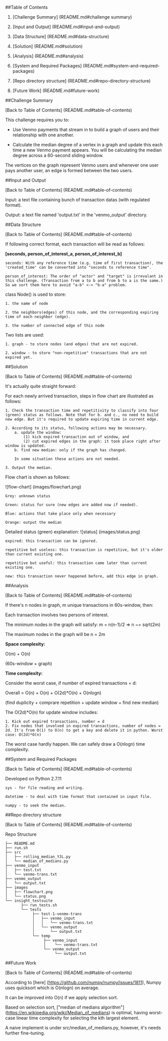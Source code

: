 ##Table of Contents

1. [Challenge Summary] (README.md#challenge summary)

2. [Input and Output] (README.md#input-and-output)

3. [Data Structure] (README.md#data-structure)

4. [Solution] (README.md#solution)

5. [Analysis] (README.md#analysis)

6. [System and Required Packages] (README.md#system-and-required-packages)

7. [Repo directory structure] (README.md#repo-directory-structure)

8. [Future Work] (README.md#future-work)

##Challenge Summary

[Back to Table of Contents] (README.md#table-of-contents)

This challenge requires you to:

- Use Venmo payments that stream in to build a graph of users and their relationship with one another.

- Calculate the median degree of a vertex in a graph and update this each time a new Venmo payment appears. You will be calculating the median degree across a 60-second sliding window.

The vertices on the graph represent Venmo users and whenever one user pays another user, an edge is formed between the two users.


##Input and Output

[Back to Table of Contents] (README.md#table-of-contents)

Input: a text file containing bunch of transaction datas (with regulated format). 

Output: a text file named 'output.txt' in the 'venmo_output' directory.

##Data Structure

[Back to Table of Contents] (README.md#table-of-contents)

If following correct format, each transaction will be read as follows:

<b>[seconds, person_of_interest_a, person_of_interest_b]</b>

    seconds: With any reference time (e.g. time of first transaction), the 'created_time' can be converted into "seconds to reference time".

    person_of_interest: The order of "actor" and "target" is irrevalant in this challenge. (Transaction from a to b and from b to a is the same.) So we sort them here to avoid "a-b" <-> "b-a" problem.

class Node() is used to store:

	1. the name of node
	
	2. the neighbors(edges) of this node, and the corresponding expiring time of each neighbor (edge).
	
	3. the number of connected edge of this node

Two lists are used:

	1. graph - to store nodes (and edges) that are not expired.
	
	2. window - to store "non-repetitive" transactions that are not expired yet.

##Solution

[Back to Table of Contents] (README.md#table-of-contents)

It's actually quite straight forward:

For each newly arrived transaction, steps in flow chart are illustrated as follows:

	1. Check the transaction time and repetitivity to classify into four (green) status as follows. Note that for b. and c., no need to build new edge. But it's required to update expiring time in current edge.
	
	2. According to its status, following actions may be necessary.
	    a. update the window:
	        (1) kick expired transaction out of window, and 
	        (2) cut expired edges in the graph: it took place right after window is updated.
	    b. find new median: only if the graph has changed.
	
	    In some situation these actions are not needed.
	
	3. Output the median.

Flow chart is shown as follows:

![flow-chart] (images/flowchart.png)

	Grey: unknown status
	
	Green: status for sure (new edges are added now if needed).
	
	Blue: actions that take place only when necessary
	
	Orange: output the median

Detailed status (green) explanation:
![status] (images/status.png)

    expired: this transaction can be ignored.
    
    repetitive but useless: this transaction is repetitive, but it's older than current existing one.
    
    repetitive but useful: this transaction came later than current existing one.
    
    new: this transaction never happened before, add this edge in graph.



##Analysis

[Back to Table of Contents] (README.md#table-of-contents)

If there's n nodes in graph, m unique transactions in 60s-window, then:

Each transaction involves two persons of interest.

The minimum nodes in the graph will satisfy: m = n(n-1)/2 => n ~= sqrt(2m)

The maximum nodes in the graph will be n = 2m

<b>Space complexity:</b>

O(m) + O(n)

(60s-window + graph)

<b>Time complexity:</b>

Consider the worst case, if number of expired transactions = d:

Overall = O(n) + O(n) + O(2d)*O(n) + O(nlogn)

(find duplicity + comprare repetition + update window + find new median)

The O(2d)*O(n) for update window includes:

    1. Kick out expired transactions, number = d
    2. Fix nodes that involved in expired transactions, number of nodes = 2d. It's from O(1) to O(n) to get a key and delete it in python. Worst case: O(2d)*O(n)

The worst case hardly happen. We can safely draw a O(nlogn) time complexity.


##System and Required Packages

[Back to Table of Contents] (README.md#table-of-contents)

Developed on Python 2.7.11

    sys - for file reading and writing.

    datetime - to deal with time format that contained in input file.

    numpy - to seek the median.

##Repo directory structure

[Back to Table of Contents] (README.md#table-of-contents)

Repo Structure

	├── README.md 
	├── run.sh
	├── src
	│  	├── rolling_median_YJL.py
    │   └── median_of_medians.py
	├── venmo_input
	│   ├── test.txt
    │   └── venmo-trans.txt
	├── venmo_output
	│   └── output.txt
    ├── images
    │   ├── flowchart.png
    │   └── status.png
	└── insight_testsuite
	 	   ├── run_tests.sh
		   └── tests
	        	├── test-1-venmo-trans
        		│   ├── venmo_input
        		│   │   └── venmo-trans.txt
        		│   └── venmo_output
        		│       └── output.txt
        		└── temp
            		 ├── venmo_input
            		 │	  └── venmo-trans.txt
            		 └── venmo_output
            			  └── output.txt

##Future Work

[Back to Table of Contents] (README.md#table-of-contents)

According to [here] (https://github.com/numpy/numpy/issues/1811), Numpy uses quicksort which is O(nlogn) on average.

It can be improved into O(n) if we apply selection sort.

Based on selection sort, ["median of medians algorithm"] (https://en.wikipedia.org/wiki/Median_of_medians) is optimal, having worst-case linear time complexity for selecting the kth largest element.

A naive implement is under src/median_of_medians.py, however, it's needs further fine-tuning.


